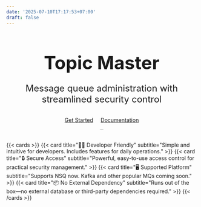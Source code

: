 ```yaml
---
date: '2025-07-10T17:17:53+07:00'
draft: false
---
```


<div align="center" style="margin-top: 2rem; margin-bottom: 2rem;">
  <h1 style="font-size: 3rem; font-weight: bold; margin-bottom: 1rem;">Topic Master</h1>
  <p style="font-size: 1.5rem; margin-bottom: 2rem;">
    Message queue administration with streamlined security control
  </p>
  <a href="/docs/get-started/" class="button button--primary" style="margin-right: 1rem;">Get Started</a>
  <a href="/docs/overview" class="button">Documentation</a>
  <div style= "font-size: 1; color: #666; margin-top: 1rem;">
    <strong>Free, open source <span style="color: #27ae60;">✅</span></strong>
  </div>
</div>

{{< cards >}}
  {{< card title="👨‍💻 Developer Friendly" subtitle="Simple and intuitive for developers. Includes features for daily operations." >}}
  {{< card title="🔒 Secure Access" subtitle="Powerful, easy-to-use access control for practical security management." >}}
  {{< card title="🖥️ Supported Platform" subtitle="Supports NSQ now. Kafka and other popular MQs coming soon." >}}
  {{< card title="📦 No External Dependency" subtitle="Runs out of the box—no external database or third-party dependencies required." >}}
{{< /cards >}}
